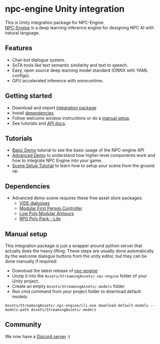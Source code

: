 # npc-engine Unity integration

This is Unity integration package for NPC-Engine.  
[NPC-Engine](https://github.com/npc-engine/npc-engine) is a deep learning inference engine for designing NPC AI with natural language.


## Features

- Chat-bot dialogue system.
- SoTA tools like text semantic similarity and text to speech.
- Easy, open source deep learning model standard (ONNX with YAML configs).
- GPU accelerated inference with onnxruntime.

## Getting started

- Download and import [Integration package](https://github.com/npc-engine/npc-engine-unity/releases/tag/v0.0.2)
- Install [dependencies](#dependencies)
- Follow welcome window instructions or do a [manual setup](#manual-setup).
- See tutorials and [API docs](https://npc-engine.github.io/npc-engine-unity/api/NPCEngine.html).

## Tutorials

- [Basic Demo](https://npc-engine.github.io/npc-engine-unity/tutorials/basic_demo.html) tutorial to see the basic usage of the NPC-engine API
- [Advanced Demo](https://npc-engine.github.io/npc-engine-unity/tutorials/advanced_demo.html) to understand how higher-level components work and how to integrate NPC Engine into your game.
- [Scene Setup Tutorial](https://npc-engine.github.io/npc-engine-unity/tutorials/scene_setup.html) to learn how to setup your scene from the ground up.

## Dependencies

- Advanced demo scene requires these free asset store packages:
    - [VIDE dialogues](https://assetstore.unity.com/packages/tools/ai/vide-dialogues-69932)
    - [Modular First Person Controller](https://assetstore.unity.com/packages/3d/characters/modular-first-person-controller-189884)
    - [Low Poly Modular Armours](https://assetstore.unity.com/packages/3d/characters/lowpoly-modular-armors-free-pack-199890)
    - [RPG Poly Pack - Lite](https://assetstore.unity.com/packages/3d/environments/landscapes/rpg-poly-pack-lite-148410)


## Manual setup

This integration package is just a wrapper around python server that actually does the heavy lifting.
These steps are usually done automatically by the welcome dialogue buttons from the unity editor, but they can be done manually if required:

- Download the latest release of [npc-engine](https://github.com/npc-engine/npc-engine/releases)
- Unzip it into the `Assets/StreamingAssets/.npc-engine` folder of your Unity project.
- Create an empty `Assets/StreamingAssets/.models` folder
- Run cmd command from your project folder to download default models:
```
Assets/StreamingAssets/.npc-engine/cli.exe download-default-models --models-path Assets/StreamingAssets/.models
```

## Community

We now have a [Discord server](https://discord.gg/R4zBNmnfrU) :) 